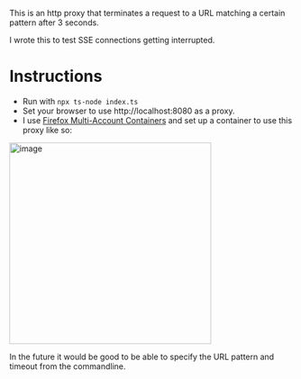 This is an http proxy that terminates a request to a URL matching a certain pattern after 3 seconds.

I wrote this to test SSE connections getting interrupted.

# Instructions
* Run with `npx ts-node index.ts`
* Set your browser to use http://localhost:8080 as a proxy.
* I use [Firefox Multi-Account Containers](https://addons.mozilla.org/en-US/firefox/addon/multi-account-containers/) and set up a container to use this proxy like so:

<img width="358" alt="image" src="https://github.com/dwilsonactual/impatient-proxy/assets/15931013/aea0d473-9cd3-46eb-a781-2c3974fd5945">



In the future it would be good to be able to specify the URL pattern and timeout from the commandline.
